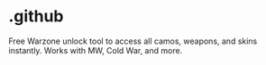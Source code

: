 # .github
Free Warzone unlock tool to access all camos, weapons, and skins instantly. Works with MW, Cold War, and more.

